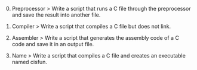 0. Preprocessor > Write a script that runs a C file through the preprocessor and save the result into another file.

1. Compiler > Write a script that compiles a C file but does not link. 

2. Assembler > Write a script that generates the assembly code of a C code and save it in an output file.

3. Name > Write a script that compiles a C file and creates an executable named cisfun.


